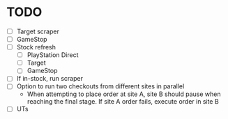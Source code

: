 # TODO

- [ ] Target scraper
- [ ] GameStop
- [ ] Stock refresh
  - [ ] PlayStation Direct
  - [ ] Target
  - [ ] GameStop
- [ ] If in-stock, run scraper
- [ ] Option to run two checkouts from different sites in parallel
  - When attempting to place order at site A, site B should pause when reaching the final stage. If site A order fails, execute order in site B
- [ ] UTs
